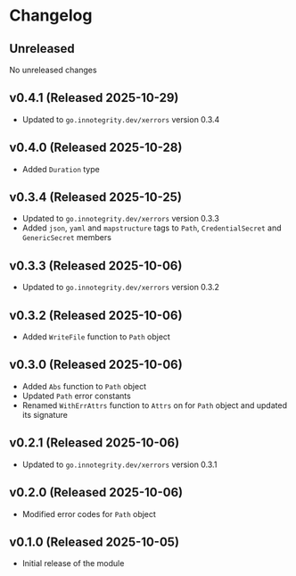 # Changelog

## Unreleased

No unreleased changes

## v0.4.1 (Released 2025-10-29)

* Updated to `go.innotegrity.dev/xerrors` version 0.3.4

## v0.4.0 (Released 2025-10-28)

* Added `Duration` type

## v0.3.4 (Released 2025-10-25)

* Updated to `go.innotegrity.dev/xerrors` version 0.3.3
* Added `json`, `yaml` and `mapstructure` tags to `Path`, `CredentialSecret` and `GenericSecret` members

## v0.3.3 (Released 2025-10-06)

* Updated to `go.innotegrity.dev/xerrors` version 0.3.2

## v0.3.2 (Released 2025-10-06)

* Added `WriteFile` function to `Path` object

## v0.3.0 (Released 2025-10-06)

* Added `Abs` function to `Path` object
* Updated `Path` error constants
* Renamed `WithErrAttrs` function to `Attrs` on for `Path` object and updated its signature

## v0.2.1 (Released 2025-10-06)

* Updated to `go.innotegrity.dev/xerrors` version 0.3.1

## v0.2.0 (Released 2025-10-06)

* Modified error codes for `Path` object

## v0.1.0 (Released 2025-10-05)

* Initial release of the module
